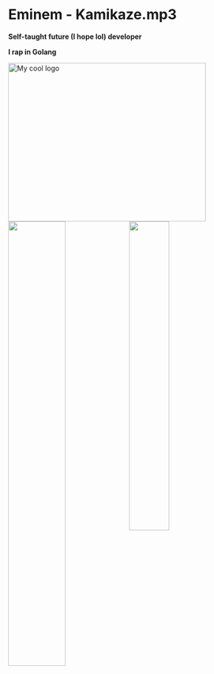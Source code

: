 
# Eminem - Kamikaze.mp3

<b> Self-taught future (I hope lol) developer </b>

<b> I rap in Golang </b>

<img src="https://i.imgflip.com/3si37c.jpg" alt="My cool logo" height= "320" width="400"/>


<img align = "left" width = "48%" src = "https://github-readme-stats.vercel.app/api?username=heykamikaze&show_icons=true&theme=tokyonight" />
<img align = "left" width = "40%" src = "https://github-readme-stats.vercel.app/api/top-langs/?username=heykamikaze&layout=compact&theme=tokyonight" /> 
